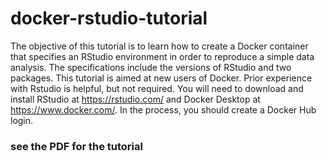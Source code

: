 # docker-rstudio-tutorial
 
The objective of this tutorial is to learn how to create a Docker container that specifies an RStudio environment in order to reproduce a simple data analysis. The specifications include the versions of RStudio and two packages. This tutorial is aimed at new users of Docker. Prior experience with Rstudio is helpful, but  not required. You will need to download and install RStudio at https://rstudio.com/ and Docker Desktop at https://www.docker.com/. In the process, you should create a Docker Hub login.

### see the PDF for the tutorial
